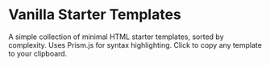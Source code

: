 # Vanilla Starter Templates

A simple collection of minimal HTML starter templates, sorted by complexity. Uses Prism.js for syntax highlighting. Click to copy any template to your clipboard.

